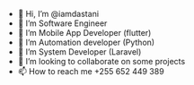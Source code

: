 - 👋 Hi, I’m @iamdastani
- 👀 I’m Software Engineer
- 🌱 I’m Mobile App Developer (flutter)
- 🌱 I’m Automation developer (Python)
- 🌱 I’m System Developer (Laravel)
- 💞️ I’m looking to collaborate on some projects
- 📫 How to reach me +255 652 449 389

<!---
iamdastani/iamdastani is a ✨ special ✨ repository because its `README.md` (this file) appears on your GitHub profile.
You can click the Preview link to take a look at your changes.
--->
